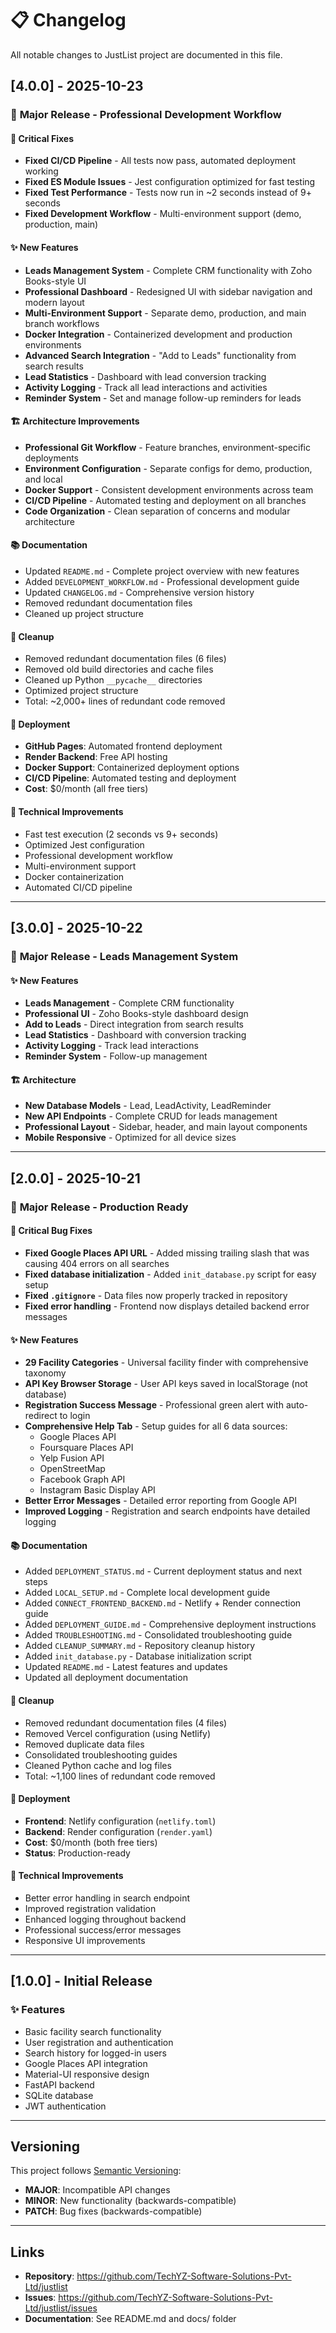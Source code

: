 # 📋 Changelog

All notable changes to JustList project are documented in this file.

## [4.0.0] - 2025-10-23

### 🎉 **Major Release - Professional Development Workflow**

#### 🐛 **Critical Fixes**
- **Fixed CI/CD Pipeline** - All tests now pass, automated deployment working
- **Fixed ES Module Issues** - Jest configuration optimized for fast testing
- **Fixed Test Performance** - Tests now run in ~2 seconds instead of 9+ seconds
- **Fixed Development Workflow** - Multi-environment support (demo, production, main)

#### ✨ **New Features**
- **Leads Management System** - Complete CRM functionality with Zoho Books-style UI
- **Professional Dashboard** - Redesigned UI with sidebar navigation and modern layout
- **Multi-Environment Support** - Separate demo, production, and main branch workflows
- **Docker Integration** - Containerized development and production environments
- **Advanced Search Integration** - "Add to Leads" functionality from search results
- **Lead Statistics** - Dashboard with lead conversion tracking
- **Activity Logging** - Track all lead interactions and activities
- **Reminder System** - Set and manage follow-up reminders for leads

#### 🏗️ **Architecture Improvements**
- **Professional Git Workflow** - Feature branches, environment-specific deployments
- **Environment Configuration** - Separate configs for demo, production, and local
- **Docker Support** - Consistent development environments across team
- **CI/CD Pipeline** - Automated testing and deployment on all branches
- **Code Organization** - Clean separation of concerns and modular architecture

#### 📚 **Documentation**
- Updated `README.md` - Complete project overview with new features
- Added `DEVELOPMENT_WORKFLOW.md` - Professional development guide
- Updated `CHANGELOG.md` - Comprehensive version history
- Removed redundant documentation files
- Cleaned up project structure

#### 🧹 **Cleanup**
- Removed redundant documentation files (6 files)
- Removed old build directories and cache files
- Cleaned up Python `__pycache__` directories
- Optimized project structure
- Total: ~2,000+ lines of redundant code removed

#### 🚀 **Deployment**
- **GitHub Pages**: Automated frontend deployment
- **Render Backend**: Free API hosting
- **Docker Support**: Containerized deployment options
- **CI/CD Pipeline**: Automated testing and deployment
- **Cost**: $0/month (all free tiers)

#### 🔧 **Technical Improvements**
- Fast test execution (2 seconds vs 9+ seconds)
- Optimized Jest configuration
- Professional development workflow
- Multi-environment support
- Docker containerization
- Automated CI/CD pipeline

---

## [3.0.0] - 2025-10-22

### 🎉 **Major Release - Leads Management System**

#### ✨ **New Features**
- **Leads Management** - Complete CRM functionality
- **Professional UI** - Zoho Books-style dashboard design
- **Add to Leads** - Direct integration from search results
- **Lead Statistics** - Dashboard with conversion tracking
- **Activity Logging** - Track lead interactions
- **Reminder System** - Follow-up management

#### 🏗️ **Architecture**
- **New Database Models** - Lead, LeadActivity, LeadReminder
- **New API Endpoints** - Complete CRUD for leads management
- **Professional Layout** - Sidebar, header, and main layout components
- **Mobile Responsive** - Optimized for all device sizes

---

## [2.0.0] - 2025-10-21

### 🎉 **Major Release - Production Ready**

#### 🐛 **Critical Bug Fixes**
- **Fixed Google Places API URL** - Added missing trailing slash that was causing 404 errors on all searches
- **Fixed database initialization** - Added `init_database.py` script for easy setup
- **Fixed `.gitignore`** - Data files now properly tracked in repository
- **Fixed error handling** - Frontend now displays detailed backend error messages

#### ✨ **New Features**
- **29 Facility Categories** - Universal facility finder with comprehensive taxonomy
- **API Key Browser Storage** - User API keys saved in localStorage (not database)
- **Registration Success Message** - Professional green alert with auto-redirect to login
- **Comprehensive Help Tab** - Setup guides for all 6 data sources:
  - Google Places API
  - Foursquare Places API
  - Yelp Fusion API
  - OpenStreetMap
  - Facebook Graph API
  - Instagram Basic Display API
- **Better Error Messages** - Detailed error reporting from Google API
- **Improved Logging** - Registration and search endpoints have detailed logging

#### 📚 **Documentation**
- Added `DEPLOYMENT_STATUS.md` - Current deployment status and next steps
- Added `LOCAL_SETUP.md` - Complete local development guide
- Added `CONNECT_FRONTEND_BACKEND.md` - Netlify + Render connection guide
- Added `DEPLOYMENT_GUIDE.md` - Comprehensive deployment instructions
- Added `TROUBLESHOOTING.md` - Consolidated troubleshooting guide
- Added `CLEANUP_SUMMARY.md` - Repository cleanup history
- Added `init_database.py` - Database initialization script
- Updated `README.md` - Latest features and updates
- Updated all deployment documentation

#### 🧹 **Cleanup**
- Removed redundant documentation files (4 files)
- Removed Vercel configuration (using Netlify)
- Removed duplicate data files
- Consolidated troubleshooting guides
- Cleaned Python cache and log files
- Total: ~1,100 lines of redundant code removed

#### 🚀 **Deployment**
- **Frontend**: Netlify configuration (`netlify.toml`)
- **Backend**: Render configuration (`render.yaml`)
- **Cost**: $0/month (both free tiers)
- **Status**: Production-ready

#### 🔧 **Technical Improvements**
- Better error handling in search endpoint
- Improved registration validation
- Enhanced logging throughout backend
- Professional success/error messages
- Responsive UI improvements

---

## [1.0.0] - Initial Release

### ✨ **Features**
- Basic facility search functionality
- User registration and authentication
- Search history for logged-in users
- Google Places API integration
- Material-UI responsive design
- FastAPI backend
- SQLite database
- JWT authentication

---

## Versioning

This project follows [Semantic Versioning](https://semver.org/):
- **MAJOR**: Incompatible API changes
- **MINOR**: New functionality (backwards-compatible)
- **PATCH**: Bug fixes (backwards-compatible)

---

## Links

- **Repository**: https://github.com/TechYZ-Software-Solutions-Pvt-Ltd/justlist
- **Issues**: https://github.com/TechYZ-Software-Solutions-Pvt-Ltd/justlist/issues
- **Documentation**: See README.md and docs/ folder


